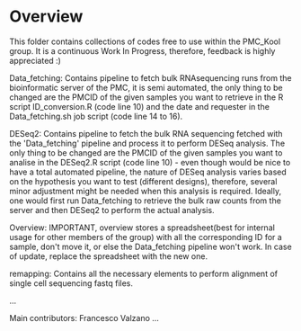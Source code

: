 # Overview
This folder contains collections of codes free to use within the PMC_Kool group.
It is a continuous Work In Progress, therefore, feedback is highly appreciated :)


Data_fetching: Contains pipeline to fetch bulk RNAsequencing runs from the bioinformatic server of the PMC, it is semi automated, the only thing to be changed are the PMCID of the given samples you want to retrieve in the R script ID_conversion.R (code line 10) and the date and requester in the Data_fetching.sh job script (code line 14 to 16).

DESeq2: Contains pipeline to fetch the bulk RNA sequencing fetched with the 'Data_fetching' pipeline and process it to perform DESeq analysis. The only thing to be changed are the PMCID of the given samples you want to analise in the DESeq2.R script (code line 10) - even though would be nice to have a total automated pipeline, the nature of DESeq analysis varies based on the hypothesis you want to test (different designs), therefore, several minor adjustment might be needed when this analysis is required.
Ideally, one would first run Data_fetching to retrieve the bulk raw counts from the server and then DESeq2 to perform the actual analysis.

Overview: IMPORTANT, overview stores a spreadsheet(best for internal usage for other members of the group) with all the corresponding ID for a sample, don't move it, or else the Data_fetching pipeline won't work. In case of update, replace the spreadsheet with the new one.

remapping: Contains all the necessary elements to perform alignment of single cell sequencing fastq files.

...

Main contributors:
Francesco Valzano
...

